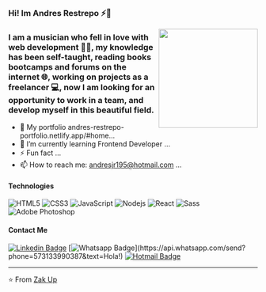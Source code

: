 ### Hi! Im Andres Restrepo ⚡🤖
<a href="https://samujjwaal.tech/"><img src="https://user-images.githubusercontent.com/98345385/165127616-e1180876-96ab-4813-ae8b-cdc73558803d.gif" align="right" height="200" /></a>

### I am a musician who fell in love with web development 👨‍💻, my knowledge has been self-taught, reading books bootcamps and forums on the internet 🌐, working on projects as a freelancer 💻, now I am looking for an opportunity to work in a team, and develop myself in this beautiful field.

- 💼 My portfolio andres-restrepo-portfolio.netlify.app/#home...
- 🌱 I’m currently learning Frontend Developer ...
- ⚡ Fun fact ...
- 📫 How to reach me: andresjr195@hotmail.com ...

#### Technologies
![HTML5](https://img.shields.io/badge/-HTML5-%23E44D27?style=flat-square&logo=html5&logoColor=ffffff)
![CSS3](https://img.shields.io/badge/-CSS3-%231572B6?style=flat-square&logo=css3)
![JavaScript](https://img.shields.io/badge/-JavaScript-%23F7DF1C?style=flat-square&logo=javascript&logoColor=000000&labelColor=%23F7DF1C&color=%23FFCE5A)
![Nodejs](https://img.shields.io/badge/-Nodejs-black?style=flat-square&logo=Node.js)
![React](https://img.shields.io/badge/-React-%23282C34?style=flat-square&logo=react)
![Sass](https://img.shields.io/badge/-Sass-%23CC6699?style=flat-square&logo=sass&logoColor=ffffff)
![Adobe Photoshop](http://img.shields.io/badge/-Abode%20Photoshop-26C9FF?style=flat-square&logo=adobe-photoshop&logoColor=ffffff)

#### Contact Me

[![Linkedin Badge](https://img.shields.io/badge/-LinkedIn-blue?style=flat-square&logo=Linkedin&logoColor=white&link=https:www.linkedin.com/in/andres-restrepo-salas-a903b639/)](https://www.linkedin.com/in/andres-restrepo-salas-a903b639/)
[![Whatsapp Badge](https://img.shields.io/badge/-Whatsapp-4CA143?style=flat-square&labelColor=4CA143&logo=whatsapp&logoColor=white&link=https://api.whatsapp.com/send?phone=573133990387&text=Hola!)](https://api.whatsapp.com/send?phone=573133990387&text=Hola!)
[![Hotmail Badge](https://img.shields.io/badge/-Hotmail-0078D4?style=flat-square&logo=microsoft-outlook&logoColor=white&link=mailto:andresjr195@hotmail.com)](mailto:andresjr195@hotmail.com)


---
⭐️ From [Zak Up](https://github.com/zakyprogramador)
